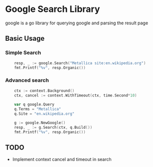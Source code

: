 Google Search Library
=====================

google is a go library for querying google and parsing the result page


## Basic Usage

### Simple Search
```go
    resp, _ := google.Search("Metallica site:en.wikipedia.org")
    fmt.Printf("%v", resp.Organic())
```


### Advanced search
```go
    ctx := context.Background()
    ctx, cancel := context.WithTimeout(ctx, time.Second*10)
    
    var q google.Query
    q.Terms = "Metallica"
    q.Site = "en.wikipedia.org"

    g := google.NewGoogle()
    resp, _ := g.Search(ctx, q.Build())
    fmt.Printf("%v", resp.Organic())
```


## TODO
- Implement context cancel and timeout in search

